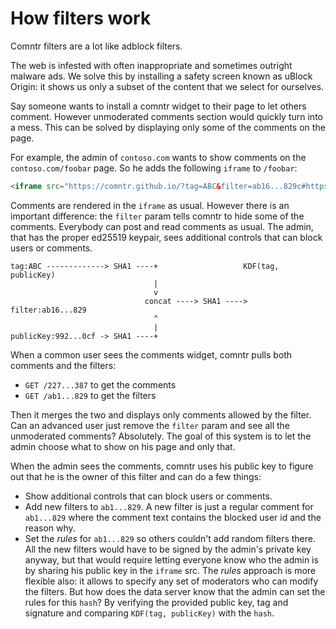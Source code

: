 # How filters work

Comntr filters are a lot like adblock filters.

The web is infested with often inappropriate and sometimes outright malware ads. We solve this by installing a safety screen known as uBlock Origin: it shows us only a subset of the content that we select for ourselves.

Say someone wants to install a comntr widget to their page to let others comment. However unmoderated comments section would quickly turn into a mess. This can be solved by displaying only some of the comments on the page.

For example, the admin of `contoso.com` wants to show comments on the `contoso.com/foobar` page. So he adds the following `iframe` to `/foobar`:

```html
<iframe src="https://comntr.github.io/?tag=ABC&filter=ab16...829c#https://contoso.com/foobar"></iframe>
```

Comments are rendered in the `iframe` as usual. However there is an important difference: the `filter` param tells comntr to hide some of the comments.  Everybody can post and read comments as usual. The admin, that has the proper ed25519 keypair, sees additional controls that can block users or comments.

```
tag:ABC -------------> SHA1 ----+                   KDF(tag, publicKey)
                                |
                                v
                              concat ----> SHA1 ----> filter:ab16...829
                                ^
                                |
publicKey:992...0cf -> SHA1 ----+
```

When a common user sees the comments widget, comntr pulls both comments and the filters:
- `GET /227...387` to get the comments
- `GET /ab1...829` to get the filters

Then it merges the two and displays only comments allowed by the filter. Can an advanced user just remove the `filter` param and see all the unmoderated comments? Absolutely. The goal of this system is to let the admin choose what to show on his page and only that.

When the admin sees the comments, comntr uses his public key to figure out that he is the owner of this filter and can do a few things:
- Show additional controls that can block users or comments.
- Add new filters to `ab1...829`. A new filter is just a regular comment for `ab1...829` where the comment text contains the blocked user id and the reason why.
- Set the *rules* for `ab1...829` so others couldn't add random filters there. All the new filters would have to be signed by the admin's private key anyway, but that would require letting everyone know who the admin is by sharing his public key in the `iframe` src. The *rules* approach is more flexible also: it allows to specify any set of moderators who can modify the filters. But how does the data server know that the admin can set the rules for this `hash`? By verifying the provided public key, tag and signature and comparing `KDF(tag, publicKey)` with the `hash`.
